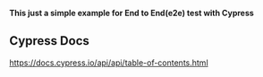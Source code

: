 **This just a simple example for End to End(e2e) test with Cypress**

## Cypress Docs

https://docs.cypress.io/api/api/table-of-contents.html
